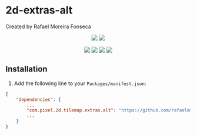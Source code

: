 2d-extras-alt
===
Created by Rafael Moreira Fonseca

<p align="center">
    <a href="https://github.com/rafaelmfonseca/2d-extras-alt/blob/master/LICENSE"><img src="https://img.shields.io/badge/License-MIT-brightgreen.svg" /></a>
    <a href="https://unity3d.com/get-unity/download"><img src="https://img.shields.io/badge/unity-2021.2%2B-blue.svg" /></a>
</p>

<p align="center">
    <a href="https://github.com/rafaelmfonseca/2d-extras-alt/issues"><img src="https://img.shields.io/github/issues-raw/rafaelmfonseca/2d-extras-alt" /></a>
    <a href="https://github.com/rafaelmfonseca/2d-extras-alt/releases"><img src="https://img.shields.io/github/downloads/rafaelmfonseca/2d-extras-alt/total" /></a>
    <a href="https://github.com/rafaelmfonseca/2d-extras-alt"><img src="https://img.shields.io/github/stars/rafaelmfonseca/2d-extras-alt" /></a>
    <a href="https://github.com/rafaelmfonseca/2d-extras-alt"><img src="https://img.shields.io/github/forks/rafaelmfonseca/2d-extras-alt" /></a>
</p>

## Installation
1. Add the following line to your `Packages/manifest.json`:
```json
{
    "dependencies": {
        ...
        "com.pixel.2d.tilemap.extras.alt": "https://github.com/rafaelmfonseca/2d-extras-alt.git",
        ...
    }
}
```
